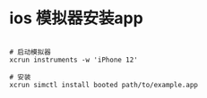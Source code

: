 
# ios 模拟器安装app

``` shell

# 启动模拟器
xcrun instruments -w 'iPhone 12'

# 安装
xcrun simctl install booted path/to/example.app

```
